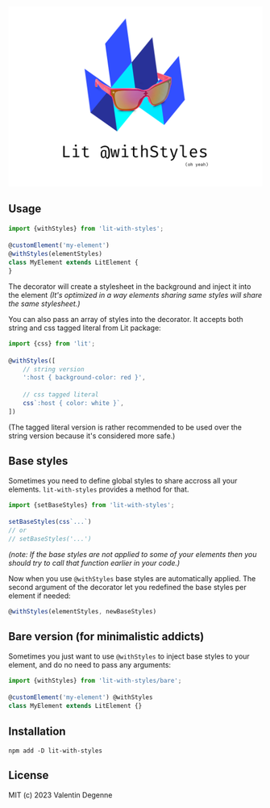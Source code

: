 <div align="center">
  <img src="./logo.png" width=512>
</div>

## Usage

```typescript
import {withStyles} from 'lit-with-styles';

@customElement('my-element')
@withStyles(elementStyles)
class MyElement extends LitElement {
}
```
The decorator will create a stylesheet in the background and inject it into the element *(It's optimized in a way elements sharing same styles will share the same stylesheet.)*

You can also pass an array of styles into the decorator. It accepts both string and css tagged literal from Lit package:

```typescript
import {css} from 'lit';

@withStyles([
	// string version
	':host { background-color: red }',

	// css tagged literal
	css`:host { color: white }`,
])
```
(The tagged literal version is rather recommended to be used over the string version because it's considered more safe.)

## Base styles

Sometimes you need to define global styles to share accross all your elements. `lit-with-styles` provides a method for that.

```typescript
import {setBaseStyles} from 'lit-with-styles';

setBaseStyles(css`...`)
// or
// setBaseStyles('...')
```
*(note: If the base styles are not applied to some of your elements then you should try to call that function earlier in your code.)*

Now when you use `@withStyles` base styles are automatically applied. The second argument of the decorator let you redefined the base styles per element if needed:
```typescript
@withStyles(elementStyles, newBaseStyles)
```

## Bare version (for minimalistic addicts)

Sometimes you just want to use `@withStyles` to inject base styles to your element, and do no need to pass any arguments:
```typescript
import {withStyles} from 'lit-with-styles/bare';

@customElement('my-element') @withStyles
class MyElement extends LitElement {}
```
## Installation

```
npm add -D lit-with-styles
```

## License

MIT (c) 2023 Valentin Degenne
